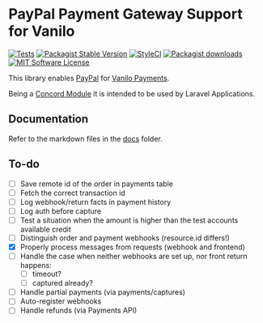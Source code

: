 # PayPal Payment Gateway Support for Vanilo

[![Tests](https://img.shields.io/github/workflow/status/vanilophp/paypal/tests/master?style=flat-square)](https://github.com/vanilophp/paypal/actions?query=workflow%3Atests)
[![Packagist Stable Version](https://img.shields.io/packagist/v/vanilo/paypal.svg?style=flat-square&label=stable)](https://packagist.org/packages/vanilo/paypal)
[![StyleCI](https://styleci.io/repos/344426533/shield?branch=master)](https://styleci.io/repos/344426533)
[![Packagist downloads](https://img.shields.io/packagist/dt/vanilo/paypal.svg?style=flat-square)](https://packagist.org/packages/vanilo/paypal)
[![MIT Software License](https://img.shields.io/badge/license-MIT-blue.svg?style=flat-square)](LICENSE)

This library enables [PayPal](https://developer.paypal.com/docs/business/checkout/server-side-api-calls/)
for [Vanilo Payments](https://vanilo.io/docs/master/payments).

Being a [Concord Module](https://konekt.dev/concord/1.9/modules) it is intended to be used by
Laravel Applications.

## Documentation

Refer to the markdown files in the [docs](docs/) folder.

## To-do

- [ ] Save remote id of the order in payments table
- [ ] Fetch the correct transaction id
- [ ] Log webhook/return facts in payment history
- [ ] Log auth before capture
- [ ] Test a situation when the amount is higher than the test accounts available credit
- [ ] Distinguish order and payment webhooks (resource.id differs!)
- [X] Properly process messages from requests (webhook and frontend)
- [ ] Handle the case when neither webhooks are set up, nor front return happens:
    - [ ] timeout?
    - [ ] captured already?
- [ ] Handle partial payments (via payments/captures)
- [ ] Auto-register webhooks
- [ ] Handle refunds (via Payments API)